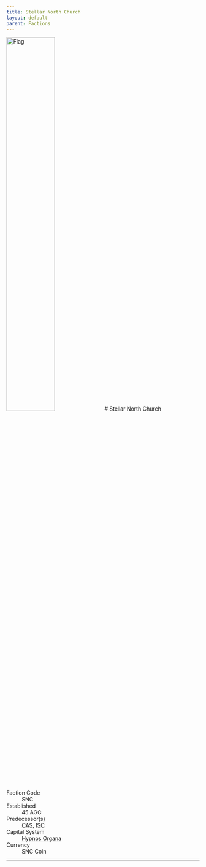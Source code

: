 ```yaml
---
title: Stellar North Church
layout: default
parent: Factions
---
```


<img src="../../img/flag_snc.png" alt="Flag" width="50%"/>
# Stellar North Church
<dl>
    <dt>Faction Code</dt><dd>SNC</dd>
    <dt>Established</dt><dd>45 AGC</dd>
    <dt>Predecessor(s)</dt><dd><a href="cas.html">CAS</a>, <a href="isc.html">ISC</a></dd>
    <dt>Capital System</dt><dd><a href="../systems/hypnos_organa/">Hypnos Organa</a></dd>
    <dt>Currency</dt><dd>SNC Coin</dd>
</dl>

----
